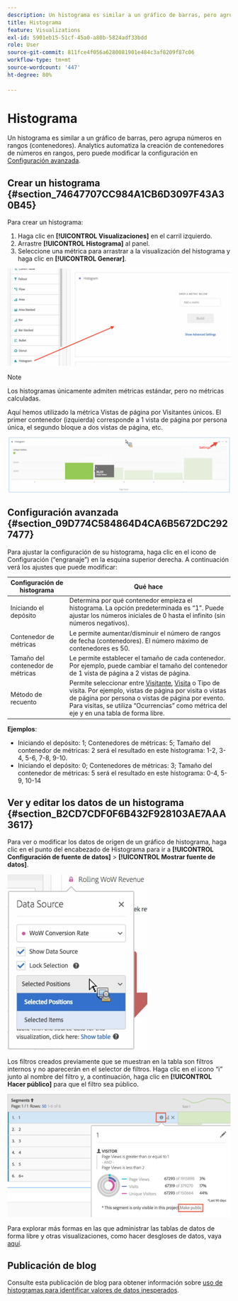 ```yaml
---
description: Un histograma es similar a un gráfico de barras, pero agrupa números en rangos (contenedores).
title: Histograma
feature: Visualizations
exl-id: 5901eb15-51cf-45a0-a80b-5824adf33bdd
role: User
source-git-commit: 811fce4f056a6280081901e484c3af8209f87c06
workflow-type: tm+mt
source-wordcount: '447'
ht-degree: 80%

---
```


# Histograma

Un histograma es similar a un gráfico de barras, pero agrupa números en rangos (contenedores). Analytics automatiza la creación de contenedores de números en rangos, pero puede modificar la configuración en [Configuración avanzada](#section_09D774C584864D4CA6B5672DC2927477).

## Crear un histograma {#section_74647707CC984A1CB6D3097F43A30B45}

Para crear un histograma:

1. Haga clic en **[!UICONTROL Visualizaciones]** en el carril izquierdo.
1. Arrastre **[!UICONTROL Histograma]** al panel.
1. Seleccione una métrica para arrastrar a la visualización del histograma y haga clic en **[!UICONTROL Generar]**.

![Panel de histograma en blanco que muestra el campo Colocar una métrica debajo.](assets/histogram.png)

>[!NOTE]
>
>Los histogramas únicamente admiten métricas estándar, pero no métricas calculadas.

Aquí hemos utilizado la métrica Vistas de página por Visitantes únicos. El primer contenedor (izquierda) corresponde a 1 vista de página por persona única, el segundo bloque a dos vistas de página, etc.

![](assets/histogram2.png)

## Configuración avanzada {#section_09D774C584864D4CA6B5672DC2927477}

Para ajustar la configuración de su histograma, haga clic en el icono de Configuración (“engranaje”) en la esquina superior derecha. A continuación verá los ajustes que puede modificar:

| Configuración de histograma | Qué hace |
|---|---|
| Iniciando el depósito | Determina por qué contenedor empieza el histograma. La opción predeterminada es “1”. Puede ajustar los números iniciales de 0 hasta el infinito (sin números negativos). |
| Contenedor de métricas | Le permite aumentar/disminuir el número de rangos de fecha (contenedores). El número máximo de contenedores es 50. |
| Tamaño del contenedor de métricas | Le permite establecer el tamaño de cada contenedor. Por ejemplo, puede cambiar el tamaño del contenedor de 1 vista de página a 2 vistas de página. |
| Método de recuento | Permite seleccionar entre [Visitante](https://experienceleague.adobe.com/docs/analytics/components/metrics/unique-visitors.html?lang=es), [Visita](https://experienceleague.adobe.com/docs/analytics/components/metrics/visits.html?lang=es) o Tipo de visita. Por ejemplo, vistas de página por visita o vistas de página por persona o vistas de página por evento. Para visitas, se utiliza “Ocurrencias” como métrica del eje y en una tabla de forma libre. |

<!--Russ or Meike - Check Hit Type link above. -->

**Ejemplos**:

* Iniciando el depósito: 1; Contenedores de métricas: 5; Tamaño del contenedor de métricas: 2 será el resultado en este histograma: 1-2, 3-4, 5-6, 7-8, 9-10.
* Iniciando el depósito: 0; Contenedores de métricas: 3; Tamaño del contenedor de métricas: 5 será el resultado en este histograma: 0-4, 5-9, 10-14

## Ver y editar los datos de un histograma {#section_B2CD7CDF0F6B432F928103AE7AAA3617}

Para ver o modificar los datos de origen de un gráfico de histograma, haga clic en el punto del encabezado de Histograma para ir a **[!UICONTROL Configuración de fuente de datos]** > **[!UICONTROL Mostrar fuente de datos]**.

![Opciones de configuración de fuente de datos con las opciones Mostrar fuente de datos y Bloquear selección seleccionadas.](assets/manage-data-source.png)

Los filtros creados previamente que se muestran en la tabla son filtros internos y no aparecerán en el selector de filtros. Haga clic en el icono “i” junto al nombre del filtro y, a continuación, haga clic en **[!UICONTROL Hacer público]** para que el filtro sea público.

![Segmentos que muestran la ventana de edición y el vínculo Convertir en público.](assets/prebuilt_segments.png)

Para explorar más formas en las que administrar las tablas de datos de forma libre y otras visualizaciones, como hacer desgloses de datos, vaya [aquí](https://experienceleague.adobe.com/docs/analytics/analyze/analysis-workspace/visualizations/freeform-analysis-visualizations.html?lang=es).

## Publicación de blog

Consulte esta publicación de blog para obtener información sobre [uso de histogramas para identificar valores de datos inesperados](https://experienceleaguecommunities.adobe.com/t5/adobe-analytics-blogs/using-histograms-to-identify-unexpected-data-values/ba-p/596168).
